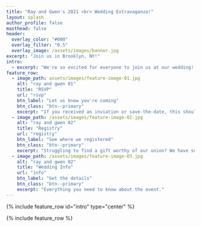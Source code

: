 ```yaml
---
title: "Ray and Gwen's 2021 <br> Wedding Extravaganza!"
layout: splash
author_profile: false
masthead: false
header:
  overlay_color: "#000"
  overlay_filter: "0.5"
  overlay_image: /assets/images/banner.jpg
excerpt: "Join us in Brooklyn, NY!"
intro: 
  - excerpt: "We're so excited for everyone to join us at our wedding! You'll find links below for everything you need. If you have any questions not answered here, head over to the [contact](/contact/) page and drop us a note."
feature_row:
  - image_path: assets/images/feature-image-01.jpg
    alt: "ray and gwen 01"
    title: "RSVP"
    url: "rsvp"
    btn_label: "Let us know you're coming"
    btn_class: "btn--primary"
    excerpt: "If you received an inviation or save-the-date, this should be your first stop."
  - image_path: /assets/images/feature-image-02.jpg
    alt: "ray and gwen 02"
    title: "Registry"
    url: "registry"
    btn_label: "See where we registered"
    btn_class: "btn--primary"
    excerpt: "Struggling to find a gift worthy of our union? We have some links to help you."
  - image_path: /assets/images/feature-image-03.jpg
    alt: "ray and gwen 02"
    title: "Wedding Info"
    url: "info"
    btn_label: "Get the details"
    btn_class: "btn--primary"
    excerpt: "Everything you need to know about the event."
---
```


{% include feature_row id="intro" type="center" %}

{% include feature_row %}
